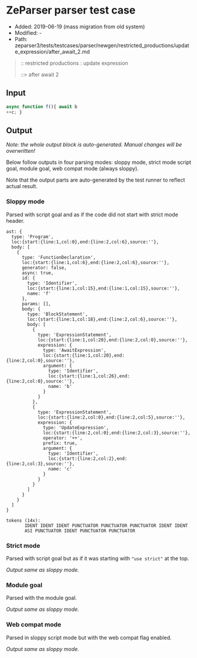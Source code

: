# ZeParser parser test case

- Added: 2019-06-19 (mass migration from old system)
- Modified: -
- Path: zeparser3/tests/testcases/parser/newgen/restricted_productions/update_expression/after_await_2.md

> :: restricted productions : update expression
>
> ::> after await 2

## Input

`````js
async function f(){ await b
++c; }
`````

## Output

_Note: the whole output block is auto-generated. Manual changes will be overwritten!_

Below follow outputs in four parsing modes: sloppy mode, strict mode script goal, module goal, web compat mode (always sloppy).

Note that the output parts are auto-generated by the test runner to reflect actual result.

### Sloppy mode

Parsed with script goal and as if the code did not start with strict mode header.

`````
ast: {
  type: 'Program',
  loc:{start:{line:1,col:0},end:{line:2,col:6},source:''},
  body: [
    {
      type: 'FunctionDeclaration',
      loc:{start:{line:1,col:6},end:{line:2,col:6},source:''},
      generator: false,
      async: true,
      id: {
        type: 'Identifier',
        loc:{start:{line:1,col:15},end:{line:1,col:15},source:''},
        name: 'f'
      },
      params: [],
      body: {
        type: 'BlockStatement',
        loc:{start:{line:1,col:18},end:{line:2,col:6},source:''},
        body: [
          {
            type: 'ExpressionStatement',
            loc:{start:{line:1,col:20},end:{line:2,col:0},source:''},
            expression: {
              type: 'AwaitExpression',
              loc:{start:{line:1,col:20},end:{line:2,col:0},source:''},
              argument: {
                type: 'Identifier',
                loc:{start:{line:1,col:26},end:{line:2,col:0},source:''},
                name: 'b'
              }
            }
          },
          {
            type: 'ExpressionStatement',
            loc:{start:{line:2,col:0},end:{line:2,col:5},source:''},
            expression: {
              type: 'UpdateExpression',
              loc:{start:{line:2,col:0},end:{line:2,col:3},source:''},
              operator: '++',
              prefix: true,
              argument: {
                type: 'Identifier',
                loc:{start:{line:2,col:2},end:{line:2,col:3},source:''},
                name: 'c'
              }
            }
          }
        ]
      }
    }
  ]
}

tokens (14x):
       IDENT IDENT IDENT PUNCTUATOR PUNCTUATOR PUNCTUATOR IDENT IDENT
       ASI PUNCTUATOR IDENT PUNCTUATOR PUNCTUATOR
`````

### Strict mode

Parsed with script goal but as if it was starting with `"use strict"` at the top.

_Output same as sloppy mode._

### Module goal

Parsed with the module goal.

_Output same as sloppy mode._

### Web compat mode

Parsed in sloppy script mode but with the web compat flag enabled.

_Output same as sloppy mode._

